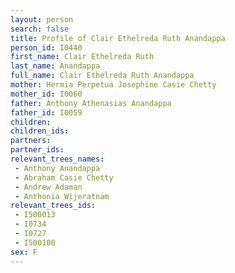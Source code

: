 ```yaml
---
layout: person
search: false
title: Profile of Clair Ethelreda Ruth Anandappa
person_id: I0440
first_name: Clair Ethelreda Ruth
last_name: Anandappa
full_name: Clair Ethelreda Ruth Anandappa
mother: Hermia Perpetua Josephine Casie Chetty
mother_id: I0060
father: Anthony Athenasias Anandappa
father_id: I0059
children:
children_ids:
partners:
partner_ids:
relevant_trees_names:
 - Anthony Anandappa
 - Abraham Casie Chetty
 - Andrew Adaman
 - Anthonia Wijeratnam
relevant_trees_ids:
 - I500013
 - I0734
 - I0727
 - I500100
sex: F
---
```


